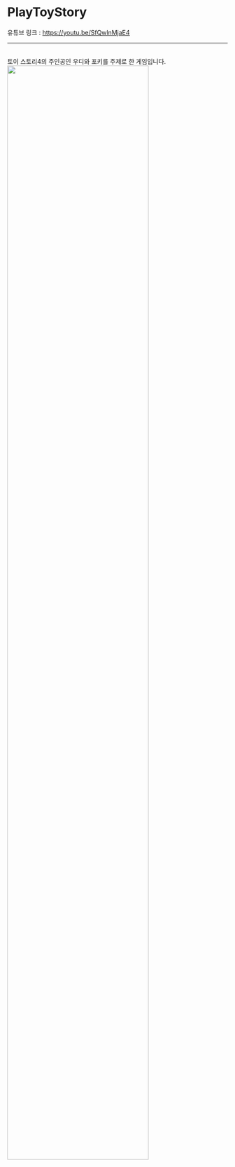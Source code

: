 # PlayToyStory
유튜브 링크 : https://youtu.be/SfQwlnMjaE4
<hr><br>
토이 스토리4의 주인공인 우디와 포키를 주제로 한 게임입니다. 
<img src="https://user-images.githubusercontent.com/54932132/99939329-26e3fd80-2dad-11eb-92f0-adf877e9b1e4.PNG",  style="width:80%;hight:80%;">
